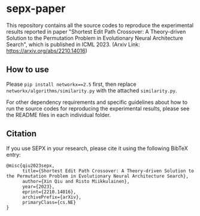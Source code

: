 # sepx-paper

This repository contains all the source codes to reproduce the experimental results reported in paper "Shortest Edit Path Crossover: A Theory-driven Solution to the Permutation Problem in Evolutionary Neural Architecture Search", which is published in ICML 2023. (Arxiv Link: https://arxiv.org/abs/2210.14016)

## How to use

Please ```pip install networkx==2.5``` first, then replace ```networkx/algorithms/similarity.py``` with the attached ```similarity.py```. 

For other dependency requirements and specific guidelines about how to run the source codes for reproducing the experimental results, please see the README files in
each individual folder.

## Citation

If you use SEPX in your research, please cite it using the following BibTeX entry:
```
@misc{qiu2023sepx,
      title={Shortest Edit Path Crossover: A Theory-driven Solution to the Permutation Problem in Evolutionary Neural Architecture Search}, 
      author={Xin Qiu and Risto Miikkulainen},
      year={2023},
      eprint={2210.14016},
      archivePrefix={arXiv},
      primaryClass={cs.NE}
}
```
